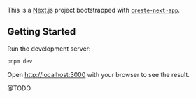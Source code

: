 This is a [Next.js](https://nextjs.org) project bootstrapped with [`create-next-app`](https://nextjs.org/docs/app/api-reference/cli/create-next-app).

## Getting Started

Run the development server:

```bash
pnpm dev
```

Open [http://localhost:3000](http://localhost:3000) with your browser to see the result.

@TODO
